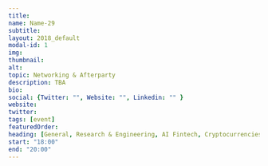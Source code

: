 ```yaml
---
title: 
name: Name-29
subtitle: 
layout: 2018_default
modal-id: 1
img: 
thumbnail: 
alt: 
topic: Networking & Afterparty
description: TBA
bio: 
social: {Twitter: "", Website: "", Linkedin: "" }
website: 
twitter: 
tags: [event]
featuredOrder: 
heading: [General, Research & Engineering, AI Fintech, Cryptocurrencies]
start: "18:00"
end: "20:00"
---
```

